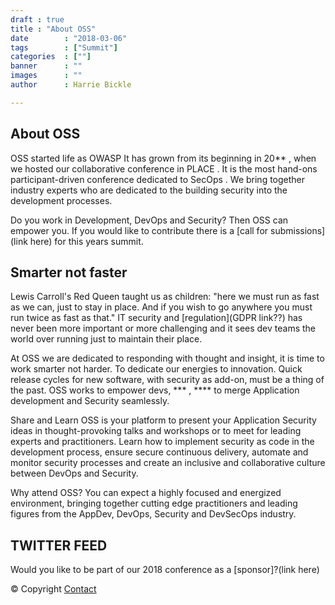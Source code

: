 ```yaml
---
draft : true
title : "About OSS"
date        : "2018-03-06"
tags        : ["Summit"]
categories  : [""]
banner      : ""
images      : ""
author      : Harrie Bickle

---
```


## About OSS

OSS started life as OWASP <!-- remove reference to OSS?? -->
It has grown from its beginning in 20** <!-- date of first --->, when we hosted our collaborative conference in PLACE <!-- locaton of first --->. It is the most hand-ons participant-driven conference dedicated to SecOps <!-- what is key term AppSec/ SecOps?? --->. We bring together industry experts who are dedicated to the building security into the development processes. 

Do you work in Development, DevOps and Security? Then OSS can empower you. If you would like to contribute there is a [call for submissions](link here) for this years summit.


## Smarter not faster
Lewis Carroll's Red Queen taught us as children: "here we must run as fast as we can, just to stay in place. And if you wish to go anywhere you must run twice as fast as that." IT security and [regulation](GDPR link??) has never been more important or more challenging and it sees dev teams the world over running just to maintain their place. 

At OSS we are dedicated to responding with thought and insight, it is time to work smarter not harder. To dedicate our energies to innovation. Quick release cycles for new software, with security as add-on, must be a thing of the past. OSS works to empower devs, *** , **** to merge Application development and Security seamlessly. 


Share and Learn
OSS is your platform to present your Application Security ideas in thought-provoking talks and workshops or to meet for leading experts and practitioners. Learn how to implement security as code in the development process, ensure secure continuous delivery, automate and monitor security processes and create an inclusive and collaborative culture between DevOps and Security.

Why attend OSS?
You can expect a highly focused and energized environment, bringing together cutting edge practitioners and leading figures from the AppDev, DevOps, Security and DevSecOps industry.

<!-- not edited from below this line = plagarism below

## LEARN ABOUT WAYS TO IMPLEMENT SECURITY AS CODE
In the overall development process, from the supply chain to the customer experience

FIND OUT HOW MATCH SECURITY TO STRATEGIC BUSINESS OBJECTIVES
Get inspired – radically rethink your approach to secure development and delivery

SHARE IDEAS AND DEVELOP NEW PROFESSIONAL RELATIONSHIPS
Meet the DevSecOps community over complimentary breakfast, lunch and networking drinks

GAIN IN-DEPTH KNOWLEDGE BY ATTENDING WORKSHOPS
They are hands-on and full of practical take aways that can be implemented immediately

TWO OR MORE CONFERENCE TRACKS TO CHOOSE FROM
You can decide which talk or workshop sessions are most relevant to you

STAY UP-TO-DATE WITH THE LATEST TECHNOLOGIES AND INNOVATIONS
Connect with the companies that pioneer DevSecOps in the exhibitor area

NEED MORE REASONS?
Why not watch the videos of our previous conference talks and workshops to find out more?

Watch session recordings
FAQ’s
What is DevSecCon?
Who attends DevSecCon?
Who is behind DevSecCon?
Are the sessions recorded and available to view after the conference?
Speaking opportunities
Sponsoring opportunities
The DevSecCon committee
The role of the committee is to review and evaluate the abstract submissions received for DevSecCon conferences. Their essential contribution provides an unbiased view on speaker selection and coverage of topics of timeliness and interest to the community. 
Thank you very much for your hard work!


--->

 
## TWITTER FEED <!-- ??? --->

Would you like to be part of our 2018 conference as a [sponsor]?(link here)

© Copyright 
[Contact](mailto:      )
